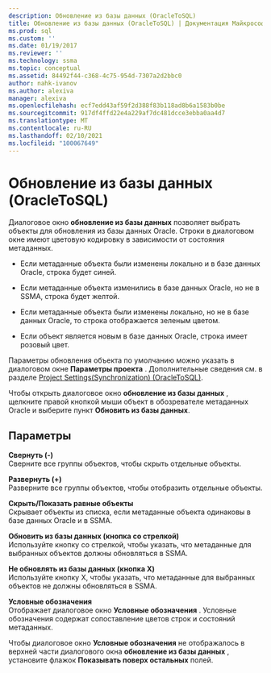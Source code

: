 ```yaml
---
description: Обновление из базы данных (OracleToSQL)
title: Обновление из базы данных (OracleToSQL) | Документация Майкрософт
ms.prod: sql
ms.custom: ''
ms.date: 01/19/2017
ms.reviewer: ''
ms.technology: ssma
ms.topic: conceptual
ms.assetid: 84492f44-c368-4c75-954d-7307a2d2bbc0
author: nahk-ivanov
ms.author: alexiva
manager: alexiva
ms.openlocfilehash: ecf7edd43af59f2d388f83b118ad8b6a1583b0be
ms.sourcegitcommit: 917df4ffd22e4a229af7dc481dcce3ebba0aa4d7
ms.translationtype: MT
ms.contentlocale: ru-RU
ms.lasthandoff: 02/10/2021
ms.locfileid: "100067649"
---
```

# <a name="refresh-from-database-oracletosql"></a>Обновление из базы данных (OracleToSQL)
Диалоговое окно **обновление из базы данных** позволяет выбрать объекты для обновления из базы данных Oracle. Строки в диалоговом окне имеют цветовую кодировку в зависимости от состояния метаданных.  
  
-   Если метаданные объекта были изменены локально и в базе данных Oracle, строка будет синей.  
  
-   Если метаданные объекта изменились в базе данных Oracle, но не в SSMA, строка будет желтой.  
  
-   Если метаданные объекта были изменены локально, но не в базе данных Oracle, то строка отображается зеленым цветом.  
  
-   Если объект является новым в базе данных Oracle, строка имеет розовый цвет.  
  
Параметры обновления объекта по умолчанию можно указать в диалоговом окне **Параметры проекта** . Дополнительные сведения см. в разделе [Project Settings&#40;Synchronization&#41; &#40;OracleToSQL&#41;](../../ssma/oracle/project-settings-synchronization-oracletosql.md).  
  
Чтобы открыть диалоговое окно **обновление из базы данных** , щелкните правой кнопкой мыши объект в обозревателе метаданных Oracle и выберите пункт **Обновить из базы данных**.  
  
## <a name="options"></a>Параметры  
**Свернуть (-)**  
Сверните все группы объектов, чтобы скрыть отдельные объекты.  
  
**Развернуть (+)**  
Разверните все группы объектов, чтобы отобразить отдельные объекты.  
  
**Скрыть/Показать равные объекты**  
Скрывает объекты из списка, если метаданные объекта одинаковы в базе данных Oracle и в SSMA.  
  
**Обновить из базы данных (кнопка со стрелкой)**  
Используйте кнопку со стрелкой, чтобы указать, что метаданные для выбранных объектов должны обновляться в SSMA.  
  
**Не обновлять из базы данных (кнопка X)**  
Используйте кнопку X, чтобы указать, что метаданные для выбранных объектов не должны обновляться в SSMA.  
  
**Условные обозначения**  
Отображает диалоговое окно **Условные обозначения** . Условные обозначения содержат сопоставление цветов строк и состояний метаданных.  
  
Чтобы диалоговое окно **Условные обозначения** не отображалось в верхней части диалогового окна **обновление из базы данных** , установите флажок **Показывать поверх остальных** полей.  
  
